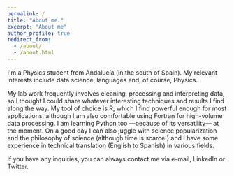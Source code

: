 ```yaml
---
permalink: /
title: "About me."
excerpt: "About me"
author_profile: true
redirect_from: 
  - /about/
  - /about.html
---
```


I'm a Physics student from Andalucía (in the south of Spain). My relevant interests include data science, languages and, of course, Physics.

My lab work frequently involves cleaning, processing and interpreting data, so I thought I could share whatever interesting techniques and results I find along the way. My tool of choice is R, which I find powerful enough for most applications, although I am also comfortable using Fortran for high-volume data processing. I am learning Python too —because of its versatility— at the moment. On a good day I can also juggle with science popularization and the philosophy of science (although time is scarce!) and I have some experience in technical translation (English to Spanish) in various fields.

If you have any inquiries, you can always contact me via e-mail, LinkedIn or Twitter.
